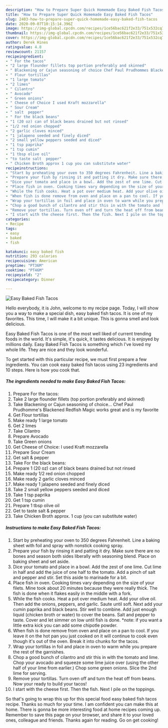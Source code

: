 ```yaml
---
description: "How to Prepare Super Quick Homemade Easy Baked Fish Tacos"
title: "How to Prepare Super Quick Homemade Easy Baked Fish Tacos"
slug: 2403-how-to-prepare-super-quick-homemade-easy-baked-fish-tacos
date: 2020-09-07T10:15:14.396Z
image: https://img-global.cpcdn.com/recipes/1ce56bac621f2e33/751x532cq70/easy-baked-fish-tacos-recipe-main-photo.jpg
thumbnail: https://img-global.cpcdn.com/recipes/1ce56bac621f2e33/751x532cq70/easy-baked-fish-tacos-recipe-main-photo.jpg
cover: https://img-global.cpcdn.com/recipes/1ce56bac621f2e33/751x532cq70/easy-baked-fish-tacos-recipe-main-photo.jpg
author: Derek Hines
ratingvalue: 4.8
reviewcount: 21157
recipeingredient:
- " For the tacos"
- "2 large flounder fillets top portion preferably and skinned"
- " Blackening or Cajun seasoning of choice Chef Paul Prudhommes Blackened Redfish Magic works great and is my favorite"
- " Flour tortillas"
- "1 large tomato"
- "2 limes"
- " Cilantro"
- " Avocado"
- " Green onions"
- " Cheese of Choice I used Kraft mozzarella"
- " Sour Cream"
- " salt  pepper"
- " For the black beans"
- "1 (20 oz) can of black beans drained but not rinsed"
- "1/2 red onion chopped"
- "2 garlic cloves minced"
- "1 jalapeno seeded and finely diced"
- "2 small yellow peppers seeded and diced"
- "1 tsp paprika"
- "1 tsp cumin"
- "1 tbsp olive oil"
- "to taste salt  pepper"
- " Chicken Broth approx 1 cup you can substitute water"
recipeinstructions:
- "Start by preheating your oven to 350 degrees Fahrenheit. Line a baking sheet with foil and spray with nonstick cooking spray."
- "Prepare your fish by rinsing it and patting it dry. Make sure there are no bones and season both sides liberally with seasoning blend. Place on baking sheet and set aside."
- "Dice your tomato and place in a bowl. Add the zest of one lime. Cut lime in half and add the juice of one half to the tomato. Add a pinch of salt and pepper and stir. Set this aside to marinade for a bit."
- "Place fish in oven. Cooking times vary depending on the size of your filets. Mine took about 20 minutes because they were really thick. The fish is done when it flakes easily in the middle with a fork."
- "While the fish cooks. Heat a pot over medium heat. Add your olive oil. Then add the onions, peppers, and garlic. Saute until soft. Next add your cumin paprika and black beans. Stir well to combine. Add just enough liquid (chicken broth or water) to cover the beans. Salt and pepper to taste. Cover and let simmer on low until fish is done. *note: if you want a little extra kick you can add some chipotle powder."
- "When fish is done remove from oven and place on a pan to cool. If you leave it on the hot pan you just cooked on it will continue to cook even though it&#39;s out of the oven. Break it into chunks for the tacos."
- "Wrap your tortillas in foil and place in oven to warm while you prepare the rest of the garnishes."
- "Chop a good bunch of cilantro and stir this in with the tomato and lime. Chop your avocado and squeeze some lime juice over (using the other half of your lime from earlier.) Chop some green onions. Slice the 2nd lime for serving."
- "Remove your tortillas. Turn oven off and turn the heat off from beans. Now your ready to build your tacos!"
- "I start with the cheese first. Then the fish. Next I pile on the toppings."
categories:
- Recipe
tags:
- easy
- baked
- fish

katakunci: easy baked fish 
nutrition: 293 calories
recipecuisine: American
preptime: "PT36M"
cooktime: "PT46M"
recipeyield: "2"
recipecategory: Dinner

---
```



![Easy Baked Fish Tacos](https://img-global.cpcdn.com/recipes/1ce56bac621f2e33/751x532cq70/easy-baked-fish-tacos-recipe-main-photo.jpg)

Hello everybody, it is John, welcome to my recipe page. Today, I will show you a way to make a special dish, easy baked fish tacos. It is one of my favorites. This time, I will make it a bit unique. This is gonna smell and look delicious.

Easy Baked Fish Tacos is one of the most well liked of current trending foods in the world. It's simple, it's quick, it tastes delicious. It is enjoyed by millions daily. Easy Baked Fish Tacos is something which I've loved my whole life. They are nice and they look wonderful.




To get started with this particular recipe, we must first prepare a few ingredients. You can cook easy baked fish tacos using 23 ingredients and 10 steps. Here is how you cook that.

<!--inarticleads1-->

##### The ingredients needed to make Easy Baked Fish Tacos:

1. Prepare  For the tacos:
1. Take 2 large flounder fillets (top portion preferably and skinned)
1. Take  Blackening or Cajun seasoning of choice... Chef Paul Prudhomme&#39;s Blackened Redfish Magic works great and is my favorite
1. Get  Flour tortillas
1. Make ready 1 large tomato
1. Get 2 limes
1. Take  Cilantro
1. Prepare  Avocado
1. Take  Green onions
1. Get  Cheese of Choice: I used Kraft mozzarella
1. Prepare  Sour Cream
1. Get  salt &amp; pepper
1. Take  For the black beans:
1. Prepare 1 (20 oz) can of black beans drained but not rinsed
1. Make ready 1/2 red onion chopped
1. Make ready 2 garlic cloves minced
1. Make ready 1 jalapeno seeded and finely diced
1. Take 2 small yellow peppers seeded and diced
1. Take 1 tsp paprika
1. Get 1 tsp cumin
1. Prepare 1 tbsp olive oil
1. Get to taste salt &amp; pepper
1. Take  Chicken Broth approx. 1 cup (you can substitute water)




<!--inarticleads2-->

##### Instructions to make Easy Baked Fish Tacos:

1. Start by preheating your oven to 350 degrees Fahrenheit. Line a baking sheet with foil and spray with nonstick cooking spray.
1. Prepare your fish by rinsing it and patting it dry. Make sure there are no bones and season both sides liberally with seasoning blend. Place on baking sheet and set aside.
1. Dice your tomato and place in a bowl. Add the zest of one lime. Cut lime in half and add the juice of one half to the tomato. Add a pinch of salt and pepper and stir. Set this aside to marinade for a bit.
1. Place fish in oven. Cooking times vary depending on the size of your filets. Mine took about 20 minutes because they were really thick. The fish is done when it flakes easily in the middle with a fork.
1. While the fish cooks. Heat a pot over medium heat. Add your olive oil. Then add the onions, peppers, and garlic. Saute until soft. Next add your cumin paprika and black beans. Stir well to combine. Add just enough liquid (chicken broth or water) to cover the beans. Salt and pepper to taste. Cover and let simmer on low until fish is done. *note: if you want a little extra kick you can add some chipotle powder.
1. When fish is done remove from oven and place on a pan to cool. If you leave it on the hot pan you just cooked on it will continue to cook even though it&#39;s out of the oven. Break it into chunks for the tacos.
1. Wrap your tortillas in foil and place in oven to warm while you prepare the rest of the garnishes.
1. Chop a good bunch of cilantro and stir this in with the tomato and lime. Chop your avocado and squeeze some lime juice over (using the other half of your lime from earlier.) Chop some green onions. Slice the 2nd lime for serving.
1. Remove your tortillas. Turn oven off and turn the heat off from beans. Now your ready to build your tacos!
1. I start with the cheese first. Then the fish. Next I pile on the toppings.




So that's going to wrap this up for this special food easy baked fish tacos recipe. Thanks so much for your time. I am confident you can make this at home. There is gonna be more interesting food at home recipes coming up. Remember to save this page on your browser, and share it to your loved ones, colleague and friends. Thanks again for reading. Go on get cooking!
